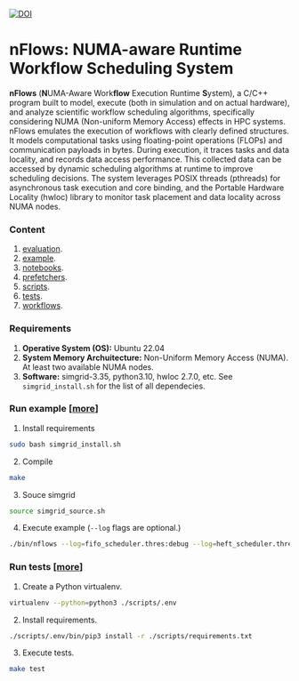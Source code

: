 [![DOI](https://zenodo.org/badge/DOI/10.5281/zenodo.15811369.svg)](https://doi.org/10.5281/zenodo.15811369)

# nFlows: NUMA-aware Runtime Workflow Scheduling System

**nFlows** (**N**UMA-Aware Work**flow** Execution Runtime **S**ystem), a C/C++ program built to model, execute (both in simulation and on actual hardware), and analyze scientific workflow scheduling algorithms, specifically considering NUMA (Non-uniform Memory Access) effects in HPC systems. nFlows emulates the execution of workflows with clearly defined structures. It models computational tasks using floating-point operations (FLOPs) and communication payloads in bytes. During execution, it traces tasks and data locality, and records data access performance. This collected data can be accessed by dynamic scheduling algorithms at runtime to improve scheduling decisions. The system leverages POSIX threads (pthreads) for asynchronous task execution and core binding, and the Portable Hardware Locality (hwloc) library to monitor task placement and data locality across NUMA nodes.

### Content

1. [evaluation](./evaluation/README.MD).
2. [example](./example/README.MD).
3. [notebooks](./notebooks/README.MD).
4. [prefetchers](./prefetchers/README.MD).
5. [scripts](./scripts/README.MD).
6. [tests](./tests/README.MD).
7. [workflows](./workflows/README.MD).

### Requirements

1. **Operative System (OS):** Ubuntu 22.04 
2. **System Memory Archuitecture:** Non-Uniform Memory Access (NUMA). At least two available NUMA nodes.
3. **Software:**  simgrid-3.35, python3.10, hwloc 2.7.0, etc. See `simgrid_install.sh` for the list of all dependecies.

### Run example [[more](./example/README.MD)]

1. Install requirements

```sh
sudo bash simgrid_install.sh
```

2. Compile

```sh
make
```

3. Souce simgrid

```sh
source simgrid_source.sh
```

4. Execute example (`--log` flags are optional.)

```sh
./bin/nflows --log=fifo_scheduler.thres:debug --log=heft_scheduler.thres:debug --log=eft_scheduler.thres:debug --log=hardware.thres:debug ./example/config.json
```

### Run tests [[more](./tests/README.MD)]

1. Create a Python virtualenv.

```sh
virtualenv --python=python3 ./scripts/.env
```

2. Install requirements.

```sh
./scripts/.env/bin/pip3 install -r ./scripts/requirements.txt
```

3. Execute tests.

```sh
make test
```
